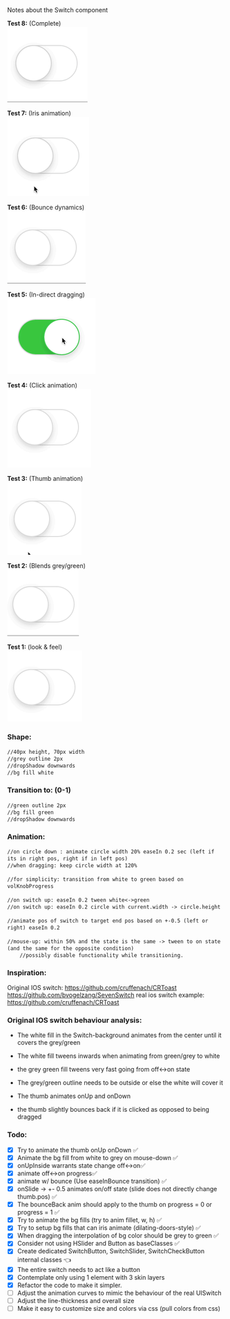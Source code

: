 Notes about the Switch component<!--more--> 

**Test 8:** (Complete)  
<img width="186" alt="img" src="https://raw.githubusercontent.com/stylekit/img/master/switch_8.mov.gif">

**Test 7:** (Iris animation)  
<img width="190" alt="img" src="https://raw.githubusercontent.com/stylekit/img/master/switch_7_2.mov.gif">

**Test 6:** (Bounce dynamics)  
<img width="182" alt="img" src="https://raw.githubusercontent.com/stylekit/img/master/switch_6.mov.gif">

**Test 5:** (In-direct dragging)  
<img width="204" alt="img" src="https://raw.githubusercontent.com/stylekit/img/master/switch_5.mov.gif">

**Test 4:** (Click animation)  
<img width="194" alt="img" src="https://raw.githubusercontent.com/stylekit/img/master/switch_4.mov.gif">

**Test 3:** (Thumb animation)  
<img width="172" alt="img" src="https://raw.githubusercontent.com/stylekit/img/master/switch_3.mov.gif">  

**Test 2:** (Blends grey/green)  
<img width="166" alt="img" src="https://raw.githubusercontent.com/stylekit/img/master/switch_2_1.mov.gif">  

**Test 1:** (look & feel)    
<img width="174" alt="img" src="https://raw.githubusercontent.com/stylekit/img/master/switch_1.mov.gif">	

### Shape:
```
//40px height, 70px width
//grey outline 2px
//dropShadow downwards
//bg fill white
```


### Transition to: (0-1)
```
//green outline 2px
//bg fill green
//dropShadow downwards
```


### Animation:

```
//on circle down : animate circle width 20% easeIn 0.2 sec (left if its in right pos, right if in left pos)
//when dragging: keep circle width at 120%

//for simplicity: transition from white to green based on volKnobProgress

//on switch up: easeIn 0.2 tween white<->green
//on switch up: easeIn 0.2 circle with current.width -> circle.height

//animate pos of switch to target end pos based on +-0.5 (left or right) easeIn 0.2

//mouse-up: within 50% and the state is the same -> tween to on state (and the same for the opposite condition)
	//possibly disable functionality while transitioning. 
```


### Inspiration:
Original IOS switch: https://github.com/cruffenach/CRToast
https://github.com/bvogelzang/SevenSwitch
real ios switch example: https://github.com/cruffenach/CRToast

### Original IOS switch behaviour analysis:

- The white fill in the Switch-background animates from the center until it covers the grey/green  
- The white fill tweens inwards when animating from green/grey to white  
- the grey green fill tweens very fast going from off<->on state  
- The grey/green outline needs to be outside or else the white will cover it  

- The thumb animates onUp and onDown 
- the thumb slightly bounces back if it is clicked as opposed to being dragged


### Todo:

- [x] Try to animate the thumb onUp onDown ✅
- [x] Animate the bg fill from white to grey on mouse-down ✅
- [x] onUpInside warrants state change off<->on✅
- [x] animate off<->on progress✅
- [x] animate w/ bounce (Use easeInBounce transition) ✅
- [x] onSlide -> +- 0.5 animates on/off state (slide does not directly change thumb.pos) ✅  
- [x] The bounceBack anim should apply to the thumb on progress = 0 or progress = 1 ✅  
- [x] Try to animate the bg fills (try to anim fillet, w, h) ✅
- [x] Try to setup bg fills that can iris animate (dilating-doors-style) ✅
- [x] When dragging the interpolation of bg color should be grey to green ✅
- [x] Consider not using HSlider and Button as baseClasses ✅
- [x] Create dedicated SwitchButton, SwitchSlider, SwitchCheckButton internal classes 👈
- [x] The entire switch needs to act like a button
- [x] Contemplate only using 1 element with 3 skin layers
- [x] Refactor the code to make it simpler. 
- [ ] Adjust the animation curves to mimic the behaviour of the real UISwitch 
- [ ] Adjust the line-thickness and overall size
- [ ] Make it easy to customize size and colors via css (pull colors from css)
